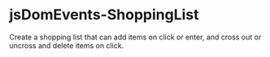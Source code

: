# jsDomEvents-ShoppingList
Create a shopping list that can add items on click or enter, and cross out or uncross and delete items on click.
